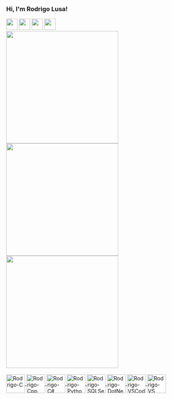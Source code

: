  <div style="display: inline">
  <h3>Hi, I'm Rodrigo Lusa!</h3>
  <a href="https://rodrigolusa.github.io" target="_blank"><img height="30" src="https://img.icons8.com/color/50/000000/about.png"/></a> 
  <a href="https://www.instagram.com/rodrigorlusa" target="_blank"><img height="30" src="https://img.icons8.com/fluency/50/000000/instagram-new.png"/></a>
  <a href="https://www.linkedin.com/in/rodrigolusa/" target="_blank"><img height="30" src="https://img.icons8.com/fluency/50/000000/linkedin.png"/></a> 
  <a href="https://www.facebook.com/rodrigo.lusa.1/" target="_blank"><img height="30" src="https://img.icons8.com/fluency/50/000000/facebook-new.png"/></a> 
</div>

<br>

<div>
  <a href="https://github.com/rodrigolusa">
  <img width="300" src="https://github-readme-streak-stats.herokuapp.com?user=rodrigolusa&theme=blue-green"/><br>
  <img width="300" src="https://github-readme-stats.vercel.app/api?username=rodrigolusa&show_icons=true&theme=blue-green&include_all_commits=true&count_private=true"/><br>
  <img width="300" src="https://github-readme-stats.vercel.app/api/top-langs/?username=rodrigolusa&langs_count=7&theme=blue-green"/>
</div>
 
<div style="display: inline padding: 10px"><br>
 <img align="center" alt="Rodrigo-C" height="50" src="https://cdn.jsdelivr.net/gh/devicons/devicon/icons/c/c-plain.svg">
 <img align="center" alt="Rodrigo-Cpp" height="50" src="https://cdn.jsdelivr.net/gh/devicons/devicon/icons/cplusplus/cplusplus-plain.svg">
 <img align="center" alt="Rodrigo-C#" height="50" src="https://cdn.jsdelivr.net/gh/devicons/devicon/icons/csharp/csharp-plain.svg">
 <img align="center" alt="Rodrigo-Python" height="50" src="https://cdn.jsdelivr.net/gh/devicons/devicon/icons/python/python-plain.svg">
 <img align="center" alt="Rodrigo-SQLServer" height="50" src="https://cdn.jsdelivr.net/gh/devicons/devicon/icons/microsoftsqlserver/microsoftsqlserver-plain-wordmark.svg">
 <img align="center" alt="Rodrigo-DotNet" height="50"  src="https://cdn.jsdelivr.net/gh/devicons/devicon/icons/dot-net/dot-net-plain-wordmark.svg">

 <img align="center" alt="Rodrigo-VSCode" height="50" src="https://cdn.jsdelivr.net/gh/devicons/devicon/icons/vscode/vscode-original.svg">
 <img align="center" alt="Rodrigo-VS" height="50" src="https://cdn.jsdelivr.net/gh/devicons/devicon/icons/visualstudio/visualstudio-plain.svg">
</div>
